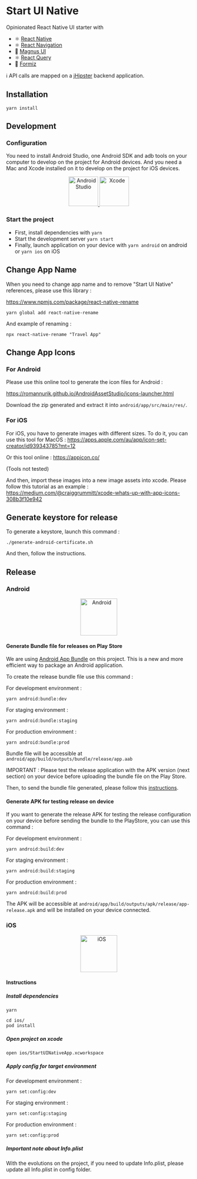 # Start UI Native

Opinionated React Native UI starter with
- ⚛️ [React Native](https://reactnative.dev/)
- ⚛️ [React Navigation](https://reactnavigation.org/)
- 🔺 [Magnus UI](https://magnus-ui.com/)
- ⚛️ [React Query](https://react-query.tanstack.com/)
- 🐜 [Formiz](https://formiz-react.com/)

ℹ️ API calls are mapped on a [jHipster](https://www.jhipster.tech/) backend application.

## Installation

```
yarn install
```

## Development

### Configuration

You need to install Android Studio, one Android SDK and adb tools on your computer to develop on the project for Android devices. And you need a Mac and Xcode installed on it to develop on the project for iOS devices.

<p align="center">
  <a href="https://developer.android.com/studio?authuser=1">
    <img src="https://upload.wikimedia.org/wikipedia/commons/thumb/3/34/Android_Studio_icon.svg/1200px-Android_Studio_icon.svg.png" alt="Android Studio" width="80" />
  </a>

  <a href="https://developer.apple.com/xcode/">
    <img src="https://www.swiftement.fr/wp-content/uploads/2018/04/xcode.png" alt="Xcode" width="80" />
  </a>
</p>

### Start the project

 - First, install dependencies with `yarn`
 - Start the development server `yarn start`
 - Finally, launch application on your device with `yarn android` on android or `yarn ios` on iOS


## Change App Name

When you need to change app name and to remove "Start UI Native" references, please use this library :

https://www.npmjs.com/package/react-native-rename

```yarn global add react-native-rename```

And example of renaming :

```npx react-native-rename "Travel App"```

## Change App Icons

### For Android

Please use this online tool to generate the icon files for Android :

https://romannurik.github.io/AndroidAssetStudio/icons-launcher.html

Download the zip generated and extract it into `android/app/src/main/res/`.

### For iOS

For iOS, you have to generate images with different sizes. To do it, you can use this tool for MacOS : https://apps.apple.com/au/app/icon-set-creator/id939343785?mt=12

Or this tool online : https://appicon.co/

(Tools not tested)

And then, import these images into a new image assets into xcode. Please follow this tutorial as an example : https://medium.com/@craiggrummitt/xcode-whats-up-with-app-icons-308b3f10e942

## Generate keystore for release

To generate a keystore, launch this command :

```./generate-android-certificate.sh```

And then, follow the instructions.

## Release

### Android

<p align="center">
  <a href="https://www.android.com/">
    <img src="https://upload.wikimedia.org/wikipedia/commons/8/82/Android_logo_2019.svg" alt="Android" width="100" />
  </a>
</p>

#### Generate Bundle file for releases on Play Store

We are using [Android App Bundle](https://developer.android.com/platform/technology/app-bundle) on this project. This is a new and more efficient way to package an Android application.

To create the release bundle file use this command :

For development environment :

```
yarn android:bundle:dev
```

For staging environment :

```
yarn android:bundle:staging
```

For production environment :

```
yarn android:bundle:prod
```

Bundle file will be accessible at `android/app/build/outputs/bundle/release/app.aab`

IMPORTANT : Please test the release application with the APK version (next section) on your device before uploading the bundle file on the Play Store.

Then, to send the bundle file generated, please follow this [instructions](https://www.notion.so/bearstudio/D-ployer-une-application-sur-le-PlayStore-78449defdca946eb95be445fbb2b054b).

#### Generate APK for testing release on device

If you want to generate the release APK for testing the release configuration on your device before sending the bundle to the PlayStore, you can use this command :

For development environment :

```
yarn android:build:dev
```

For staging environment :

```
yarn android:build:staging
```

For production environment :

```
yarn android:build:prod
```

The APK will be accessible at `android/app/build/outputs/apk/release/app-release.apk` and will be installed on your device connected.

### iOS

<p align="center">
  <a href="https://www.apple.com/fr/ios">
    <img src="https://upload.wikimedia.org/wikipedia/commons/thumb/c/ca/IOS_logo.svg/1200px-IOS_logo.svg.png" alt="iOS" width="100" />
  </a>
</p>

#### Instructions

##### Install dependencies

```
yarn
```

```
cd ios/
pod install
```

##### Open project on xcode

```
open ios/StartUINativeApp.xcworkspace
```

##### Apply config for target environment

For development environment :

```
yarn set:config:dev
```

For staging environment :

```
yarn set:config:staging
```

For production environment :

```
yarn set:config:prod
```

##### Important note about Info.plist

With the evolutions on the project, if you need to update Info.plist, please update all Info.plist in config folder.
